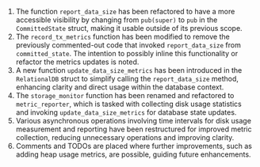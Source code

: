 1. The function `report_data_size` has been refactored to have a more accessible visibility by changing from `pub(super)` to `pub` in the `CommittedState` struct, making it usable outside of its previous scope.
2. The `record_tx_metrics` function has been modified to remove the previously commented-out code that invoked `report_data_size` from `committed_state`. The intention to possibly inline this functionality or refactor the metrics updates is noted.
3. A new function `update_data_size_metrics` has been introduced in the `RelationalDB` struct to simplify calling the `report_data_size` method, enhancing clarity and direct usage within the database context.
4. The `storage_monitor` function has been renamed and refactored to `metric_reporter`, which is tasked with collecting disk usage statistics and invoking `update_data_size_metrics` for database state updates.
5. Various asynchronous operations involving time intervals for disk usage measurement and reporting have been restructured for improved metric collection, reducing unnecessary operations and improving clarity.
6. Comments and TODOs are placed where further improvements, such as adding heap usage metrics, are possible, guiding future enhancements.
